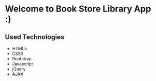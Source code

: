 # Welcome to Book Store Library App :)

## Used Technologies

- HTML5
- CSS3 
- Bootstrap
- Javascript
- jQuery
- AJAX



